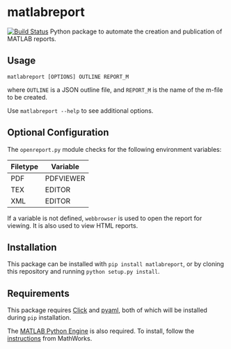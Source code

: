 # matlabreport
[![Build Status](https://travis-ci.org/ahoetker/matlabreport.svg?branch=master)](https://travis-ci.org/ahoetker/matlabreport)
Python package to automate the creation and publication of MATLAB reports.

## Usage

`matlabreport [OPTIONS] OUTLINE REPORT_M `

where `OUTLINE` is a JSON outline file, and `REPORT_M`
is the name of the m-file to be created.

Use `matlabreport --help` to see additional options.

## Optional Configuration

The `openreport.py` module checks for the following environment variables:

| Filetype | Variable |
| -------- | -------- |
| PDF      | PDFVIEWER |
| TEX      | EDITOR   |
| XML      | EDITOR   |

If a variable is not defined, `webbrowser` is used to open the report for
viewing. It is also used to view HTML reports.


## Installation

This package can be installed with `pip install matlabreport`, or by cloning
this repository and running `python setup.py install`.

## Requirements

This package requires [Click](http://click.pocoo.org/5/) and
[pyaml](https://pypi.python.org/pypi/pyaml), both of which will be installed
during `pip` installation.

The [MATLAB Python Engine](https://www.mathworks.com/help/matlab/matlab-engine-for-python.html)
is also required. To install, follow the [instructions](https://www.mathworks.com/help/matlab/matlab_external/install-the-matlab-engine-for-python.html)
from MathWorks.
